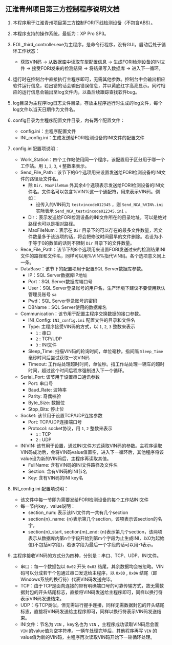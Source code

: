 ## 江淮青州项目第三方控制程序说明文档

1. 本程序用于江淮青州项目第三方控制FORI下线检测设备（不包含ABS）。

2. 本程序支持的操作系统，最低为：XP Pro SP3。

3. EOL_third_controller.exe为主程序，是命令行程序，没有GUI。启动后处于循环工作状态：
	- 获取VIN码 -> 从数据库中读取车型配置信息 -> 生成FORI检测设备的INI文件 -> 接受FORI发来的检测结果 -> 将结果写入数据库 -> 进入下一循环。

4. 运行时在控制台中直接执行主程序即可，无需其他参数。控制台中会输出相应软件运行信息，若出错的话会输出错误信息，并以黄底红字高亮显示。同时相应的运行信息会输出至log文件内，以备后续跟踪查找软件bug。

5. log目录为主程序log日志文件目录，存放主程序运行时生成的log文件，每个log文件以当天日期作为文件名。

6. config目录为主程序配置文件目录，内有两个配置文件：
	- config.ini：主程序配置文件
	- INI_config.ini：生成发送给FORI检测设备的INI文件的配置文件

7. config.ini配置项说明：
	- Work_Station：四个工作站使用同一个程序，该配置用于区分用于哪一个工作站。用 `1`, `2`, `3`, `4` 整数来表示。
	- Send_File_Path：该节下的6个选项用来设置发送给FORI检测设备的INI文件的路径及文件名。
		- 除 `Dir`、`MaxFileNum` 外其余4个选项表示发送给FORI检测设备的INI文件名。文件名可以包含%VIN%这一个通配符，用来表示VIN码。例如：
			- 设传入的VIN码为 `testvincode012345` ，则 `Send_NCA_%VIN%.ini` 实际表示 `Send_NCA_testvincode012345.ini` 。
		- Dir：表示发送给FORI检测设备的INI文件所在的目录地址，可以是绝对路径也可以是相对路径。
		- MaxFileNum：表示在 `Dir` 目录下的可以存在的最多文件数量，若文件数量多于该选项的话，将会把修改时间最早的文件删除。若设为小于等于0的数值的话则不限制 `Dir` 目录下的文件数量。
	- Rece_File_Path：该节下的8个选项用来设置FORI发送过来的检测结果INI文件的路径和文件名，同样可以用%VIN%指代VIN码。各个选项意义同上一条。
	- DataBase：该节下的配置项用于配置SQL Server数据库参数。
		- IP：SQL Server数据库IP地址
		- Port：SQL Server数据库端口号
		- User：SQL Server登录账号的用户名，生产环境下建议不要使用默认管理员账号 `sa`
		- Pwd：SQL Server登录账号的密码
		- DBName：SQL Server使用的数据库名
	- Communication：该节用于配置主程序交换数据的接口参数。
		- INI_Config: `INI_config.ini` 配置文件的目录和文件名
		- Type: 主程序接受VIN码的方式，以 `1`, `2`, `3` 整数来表示
			- `1` : 串口
			- `2` : TCP/UDP
			- `3` : INI文件
		- Sleep_Time: 扫描VIN码的轮询时间，单位毫秒。指间隔 `Sleep_Time` 毫秒时间后尝试获取一次VIN码
		- Timeout: 工作站处理超时时间，单位秒。指工作站处理一辆车的超时时间，超过这个时间后程序强制进入下一个循环。
	- Serial_Port: 该节用于设置串口通讯参数
		- Port: 串口号
		- Baud_Rate: 波特率
		- Parity: 奇偶校验
		- Byte_Size: 数据位
		- Stop_Bits: 停止位
	- Socket: 该节用于设置TCP/UDP连接参数
		- Port: TCP/UDP连接端口号
		- Protocol: socket协议，用 `1`, `2` 整数来表示
			- `1` : TCP
			- `2` : UDP
	- INIVIN: 该节用于设置，通过INI文件方式读取VIN码的参数。主程序读取VIN码成功后，会将VIN码value值置空，进入下一循环后，其他程序将该value设为新的VIN码后，主程序再读取其值。
		- FullName: 含有VIN码的INI文件路径及文件名
		- Section: 含有VIN码的INI节名
		- Key: 含有VIN码的INI key名
8. INI_config.ini 配置项说明：
	- 该文件中每一节即为需要发给FORI检测设备的每个工作站INI文件
	- 每一节内key，value说明：
		- section_num: 表示该INI文件内一共有几个section
		- section{n}_name: {n}表示第几个section，该项表示该section的名字。
		- section{n}_start, section{m}_end: {n}表示第几个section，该两项表示从数据库内第n个字段开始到第m个字段为止生成INI，以0为起始值(不包括id字段)，若该字段为最后一个字段的话可以用-1表示。

9. 主程序接收VIN码的方式分为四种，分别是：串口、TCP、UDP、INI文件。
	- 串口：每一个数据包以 `0x02` 开头 `0x03` 结尾，其余数据均会被忽略。VIN码可以分成若干个包通过串口发送给主程序，以 `0x0D` , `0x0A` 结尾（即Windows系统的换行符）代表VIN码发送完毕。
	- TCP：由于TCP是面向连接的带有明确端口号的可靠传输方式，故无需数据封包的开头结尾标志，直接将VIN码发送给主程序即可，同样以换行符表示VIN码发送结束。
	- UDP：与TCP类似，但无需进行握手连接，同样无需数据封包的开头结尾标志，直接将VIN码发送给主程序即可，同样以换行符表示VIN码发送结束。
	- INI文件：节名为 `VIN` ，key名也为 `VIN` ，主程序成功读取VIN码后会置 `VIN` 的value值为空字符串。一辆车处理完毕后，其他程序再写 `VIN` 的value值为新的VIN码，主程序再次读取VIN码开始下一轮循环处理。
